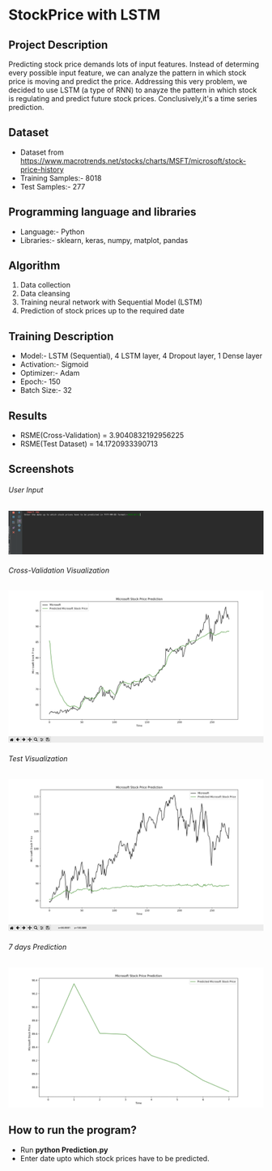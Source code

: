 # StockPrice with LSTM

## Project Description
Predicting stock price demands lots of input features. Instead of determing every possible input feature, we can analyze the pattern in which stock price is moving and predict the price. Addressing this very problem, we decided to use LSTM (a type of RNN) to anayze the pattern in which stock is regulating and predict future stock prices. Conclusively,it's a time series prediction.

## Dataset
* Dataset from https://www.macrotrends.net/stocks/charts/MSFT/microsoft/stock-price-history
* Training Samples:- 8018
* Test Samples:- 277

## Programming language and libraries
* Language:- Python
* Libraries:- sklearn, keras, numpy, matplot, pandas

## Algorithm
1. Data collection
2. Data cleansing
3. Training neural network with Sequential Model (LSTM)
4. Prediction of stock prices up to the required date

## Training Description
* Model:- LSTM (Sequential), 4 LSTM layer, 4 Dropout layer, 1 Dense layer
* Activation:- Sigmoid
* Optimizer:- Adam
* Epoch:- 150
* Batch Size:- 32

## Results

  - RSME(Cross-Validation) = 3.9040832192956225
  - RSME(Test Dataset) = 14.1720933390713

## Screenshots

###### User Input
![alt text](https://github.com/Scorpi35/StockPrice-LSTM/blob/master/Screenshots/User_Input.png)

###### Cross-Validation Visualization
![alt text](
https://github.com/Scorpi35/StockPrice-LSTM/blob/master/Screenshots/Cross-Validation%20Data%20Visualization.png)

###### Test Visualization
![alt text](https://github.com/Scorpi35/StockPrice-LSTM/blob/master/Screenshots/Test_Data_Visualization.png)

###### 7 days Prediction
![alt text](https://github.com/Scorpi35/StockPrice-LSTM/blob/master/Screenshots/7days_Prediction.png)


## How to run the program?
* Run **python Prediction.py**
* Enter date upto which stock prices have to be predicted.





